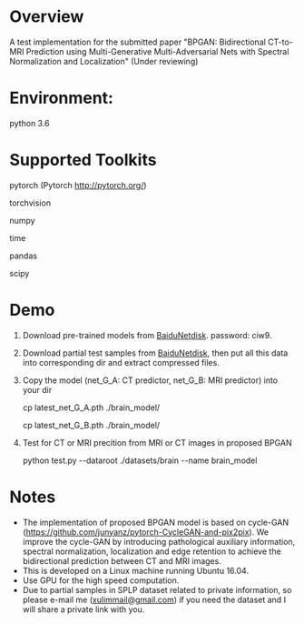 # Overview

A test implementation for the submitted paper "BPGAN: Bidirectional CT-to-MRI Prediction using Multi-Generative Multi-Adversarial Nets with Spectral Normalization and Localization" (Under reviewing)

# Environment: 
  python 3.6

# Supported Toolkits
  pytorch (Pytorch http://pytorch.org/)
  
  torchvision
  
  numpy
  
  time
  
  pandas
  
  scipy
  
# Demo

  1. Download pre-trained models from [BaiduNetdisk](https://pan.baidu.com/s/1XLjCZnXlRDvmIaHbHAQblA). password: ciw9.

  2. Download partial test samples from [BaiduNetdisk](https://pan.baidu.com/s/1XLjCZnXlRDvmIaHbHAQblA), then put all this data into corresponding dir and extract compressed files.
       
  3. Copy the model (net_G_A: CT predictor, net_G_B: MRI predictor) into your dir
  
     cp latest_net_G_A.pth ./brain_model/  
     
     cp latest_net_G_B.pth ./brain_model/  

  4. Test for CT or MRI precition from MRI or CT images in proposed BPGAN
 
     python test.py --dataroot ./datasets/brain --name brain_model

# Notes
- The implementation of proposed BPGAN model is based on cycle-GAN (https://github.com/junyanz/pytorch-CycleGAN-and-pix2pix). We improve the cycle-GAN by introducing pathological auxiliary information, spectral normalization, localization and edge retention to achieve the bidirectional prediction between CT and MRI images.
- This is developed on a Linux machine running Ubuntu 16.04.
- Use GPU for the high speed computation.
- Due to partial samples in SPLP dataset related to private information, so please e-mail me (xulimmail@gmail.com) if you need the dataset and I will share a private link with you.
